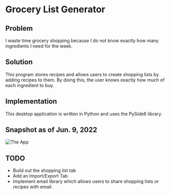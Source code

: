 # Grocery List Generator

## Problem
I waste time grocery shopping because I do not know exactly how many ingredients I need for the week.

## Solution
This program stores recipes and allows users to create shopping lists by adding recipes to them. By doing this, the user knows exactly how much of each ingredient to buy. 

## Implementation
This desktop application is written in Python and uses the PySide6 library.

## Snapshot as of Jun. 9, 2022
![The App](https://github.com/nng9/grocery-list-generator/Grocery-app.jpg?raw=true)

## TODO
- Build out the shopping list tab
- Add an Import/Export Tab
- Implement email library which allows users to share shopping lists or recipes with email.
